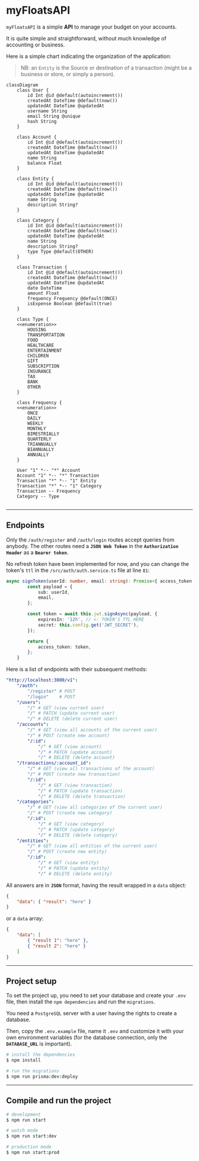 # myFloatsAPI



`myFloatsAPI` is a simple **API** to manage your budget on your accounts.

It is quite simple and straightforward, without much knowledge of accounting or business.

Here is a simple chart indicating the organization of the application:

>  NB: an `Entity` is the Source or destination of a transaction (might be a business or store, or simply a person).

```mermaid
classDiagram
	class User {
		id Int @id @default(autoincrement())
        createdAt DateTime @default(now())
        updatedAt DateTime @updatedAt
        username String
        email String @unique
        hash String
	}
	
	class Account {
		id Int @id @default(autoincrement())
        createdAt DateTime @default(now())
        updatedAt DateTime @updatedAt
        name String
        balance Float
	}
	
	class Entity {
        id Int @id @default(autoincrement())
        createdAt DateTime @default(now())
        updatedAt DateTime @updatedAt
        name String
        description String?
	}
	
	class Category {
		id Int @id @default(autoincrement())
        createdAt DateTime @default(now())
        updatedAt DateTime @updatedAt
        name String
        description String?
        type Type @default(OTHER)
	}
	
	class Transaction {
		id Int @id @default(autoincrement())
        createdAt DateTime @default(now())
        updatedAt DateTime @updatedAt
        date DateTime
        amount Float
        frequency Frequency @default(ONCE)
        isExpense Boolean @default(true)
	}
	
	class Type {
	<<enumeration>>
        HOUSING
        TRANSPORTATION
        FOOD
        HEALTHCARE
        ENTERTAINMENT
        CHILDREN
        GIFT
        SUBSCRIPTION
        INSURANCE
        TAX
        BANK
        OTHER
	}
	
	class Frequency {
	<<enumeration>>
        ONCE
        DAILY
        WEEKLY
        MONTHLY
        BIMESTRIALLY
        QUARTERLY
        TRIANNUALLY
        BIANNUALLY
        ANNUALLY
	}
	
	User "1" *-- "*" Account
	Account "1" *-- "*" Transaction
	Transaction "*" *-- "1" Entity
	Transaction "*" *-- "1" Category
	Transaction -- Frequency
	Category -- Type
	
```



---



## Endpoints

Only the `/auth/register` and `/auth/login` routes accept queries from anybody. The other routes need a **`JSON Web Token`** in the **`Authorization Header`** as a **`Bearer token`**.

No refresh token have been implemented for now, and you can change the token's `ttl` in the `/src/auth/auth.service.ts` file at line `81`:

```typescript
async signToken(userId: number, email: string): Promise<{ access_token: string }> {
        const payload = {
            sub: userId,
            email,
        };

        const token = await this.jwt.signAsync(payload, {
            expiresIn: '12h', // <- TOKEN'S TTL HERE
            secret: this.config.get('JWT_SECRET'),
        });

        return {
            access_token: token,
        };
    }
```



Here is a list of endpoints with their subsequent methods:

```yaml
"http://localhost:3000/v1":
    "/auth":
    	"/register" # POST
        "/login"	# POST
    "/users":
        "/"	# GET (view current user)
        "/"	# PATCH (update current user)
        "/"	# DELETE (delete current user)
    "/accounts":
        "/" # GET (view all accounts of the current user)
        "/" # POST (create new account)
        "/:id":
            "/" # GET (view account)
            "/" # PATCH (update account)
            "/" # DELETE (delete account)
    "/transactions/:account_id":
        "/" # GET (view all transactions of the account)
        "/" # POST (create new transaction)
        "/:id":
            "/" # GET (view transaction)
            "/" # PATCH (update transaction)
            "/" # DELETE (delete transaction)
    "/categories":
        "/" # GET (view all categories of the current user)
        "/" # POST (create new category)
        "/:id":
            "/" # GET (view category)
            "/" # PATCH (update category)
            "/" # DELETE (delete category)
    "/entities":
        "/" # GET (view all entities of the current user)
        "/" # POST (create new entity)
        "/:id":
            "/" # GET (view entity)
            "/" # PATCH (update entity)
            "/" # DELETE (delete entity)
```



All answers are in **`JSON`** format, having the result wrapped in a `data` object:

```json
{
    "data": { "result": "here" }
}
```

or a `data` array:

```json
{
    "data": [
        { "result 1": "here" },
        { "result 2": "here" }
    ]
}
```

---



## Project setup

To set the project up, you need to set your database and create your `.env` file, then install the `npm dependencies` and run the `migrations`.

You need a `PostgreSQL` server with a user having the rights to create a database.

Then, copy the `.env.example` file, name it `.env` and customize it with your own environment variables (for the database connection, only the **`DATABASE_URL`** is important).

```bash
# install the dependencies
$ npm install

# run the migrations
$ npm run prisma:dev:deploy
```

---



## Compile and run the project

```bash
# development
$ npm run start

# watch mode
$ npm run start:dev

# production mode
$ npm run start:prod
```
